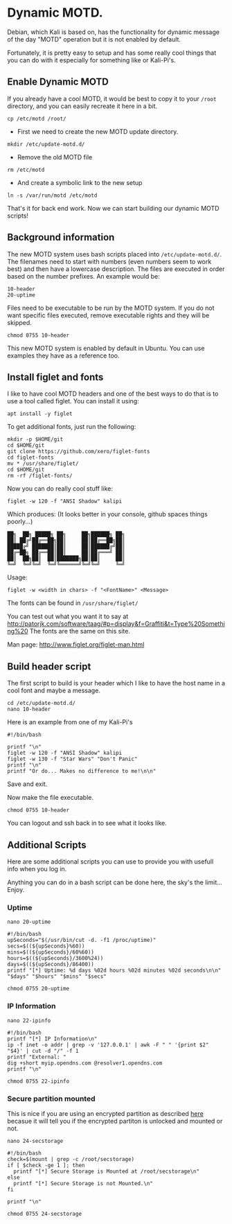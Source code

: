 # Dynamic MOTD.
Debian, which Kali is based on, has the functionality for dynamic message of the day "MOTD" operation but it is not enabled by default. 

Fortunately, it is pretty easy to setup and has some really cool things that you can do with it especially for something like or Kali-Pi's.

## Enable Dynamic MOTD
If you already have a cool MOTD, it would be best to copy it to your `/root` directory, and you can easily recreate it here in a bit.

`cp /etc/motd /root/`

- First we need to create the new MOTD update directory.

`mkdir /etc/update-motd.d/`

- Remove the old MOTD file

`rm /etc/motd`

- And create a symbolic link to the new setup

`ln -s /var/run/motd /etc/motd`

That's it for back end work. Now we can start building our dynamic MOTD scripts!

## Background information
The new MOTD system uses bash scripts placed into `/etc/update-motd.d/`. The filenames need to start with numbers (even numbers seem to work best) and then have a lowercase description. The files are executed in order based on the number prefixes. An example would be:

```
10-header
20-uptime
```

Files need to be executable to be run by the MOTD system. If you do not want specific files executed, remove executable rights and they will be skipped.

`chmod 0755 10-header`

This new MOTD system is enabled by default in Ubuntu. You can use examples they have as a reference too.

## Install figlet and fonts
I like to have cool MOTD headers and one of the best ways to do that is to use a tool called figlet. You can install it using:

`apt install -y figlet`

To get additional fonts, just run the following:

```
mkdir -p $HOME/git
cd $HOME/git
git clone https://github.com/xero/figlet-fonts
cd figlet-fonts
mv * /usr/share/figlet/
cd $HOME/git
rm -rf /figlet-fonts/
```

Now you can do really cool stuff like:

`figlet -w 120 -f "ANSI Shadow" kalipi`

Which produces: (It looks better in your console, github spaces things poorly...)

```
██╗  ██╗ █████╗ ██╗     ██╗██████╗ ██╗
██║ ██╔╝██╔══██╗██║     ██║██╔══██╗██║
█████╔╝ ███████║██║     ██║██████╔╝██║
██╔═██╗ ██╔══██║██║     ██║██╔═══╝ ██║
██║  ██╗██║  ██║███████╗██║██║     ██║
╚═╝  ╚═╝╚═╝  ╚═╝╚══════╝╚═╝╚═╝     ╚═╝
```

Usage: 

`figlet -w <width in chars> -f "<FontName>" <Message>`

The fonts can be found in `/usr/share/figlet/`

You can test out what you want it to say at http://patorjk.com/software/taag/#p=display&f=Graffiti&t=Type%20Something%20 The fonts are the same on this site.

Man page: http://www.figlet.org/figlet-man.html

## Build header script
The first script to build is your header which I like to have the host name in a cool font and maybe a message.

```
cd /etc/update-motd.d/
nano 10-header
```

Here is an example from one of my Kali-Pi's

```
#!/bin/bash

printf "\n"
figlet -w 120 -f "ANSI Shadow" kalipi
figlet -w 130 -f "Star Wars" "Don't Panic"
printf "\n"
printf "Or do... Makes no difference to me!\n\n"
```

Save and exit.

Now make the file executable.

`chmod 0755 10-header`

You can logout and ssh back in to see what it looks like.

## Additional Scripts
Here are some additional scripts you can use to provide you with usefull info when you log in.

Anything you can do in a bash script can be done here, the sky's the limit... Enjoy.

### Uptime
`nano 20-uptime`

```
#!/bin/bash
upSeconds="$(/usr/bin/cut -d. -f1 /proc/uptime)"
secs=$((${upSeconds}%60))
mins=$((${upSeconds}/60%60))
hours=$((${upSeconds}/3600%24))
days=$((${upSeconds}/86400))
printf "[*] Uptime: %d days %02d hours %02d minutes %02d seconds\n\n" "$days" "$hours" "$mins" "$secs"
```

`chmod 0755 20-uptime`

### IP Information
`nano 22-ipinfo`

```
#!/bin/bash
printf "[*] IP Information\n"
ip -f inet -o addr | grep -v '127.0.0.1' | awk -F " " '{print $2" "$4}' | cut -d "/" -f 1
printf "External: "
dig +short myip.opendns.com @resolver1.opendns.com
printf "\n"
```

`chmod 0755 22-ipinfo`

### Secure partition mounted
This is nice if you are using an encrypted partition as described [here](https://github.com/sn0wfa11/Kali-Pi/blob/master/secure_storage.md) becasue it will tell you if the encrypted partiton is unlocked and mounted or not.

`nano 24-secstorage`

```
#!/bin/bash
check=$(mount | grep -c /root/secstorage)
if [ $check -ge 1 ]; then
  printf "[*] Secure Storage is Mounted at /root/secstorage\n"
else
  printf "[*] Secure Storage is not Mounted.\n"
fi

printf "\n"
```

`chmod 0755 24-secstorage`
